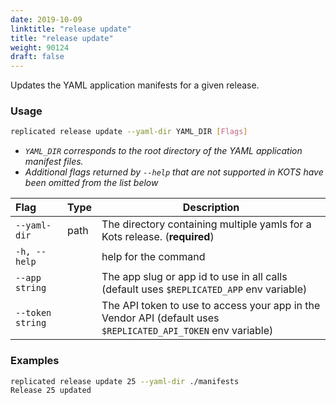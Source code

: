 ```yaml
---
date: 2019-10-09
linktitle: "release update"
title: "release update"
weight: 90124
draft: false
---
```


Updates the YAML application manifests for a given release. 

### Usage
```bash
replicated release update --yaml-dir YAML_DIR [Flags]
```

* _`YAML_DIR` corresponds to the root directory of the YAML application manifest files._
* _Additional flags returned by `--help` that are not supported in KOTS have been omitted from the list below_

| Flag                 | Type | Description |
|:----------------------|------|-------------|
| `--yaml-dir` | path | The directory containing multiple yamls for a Kots release. (**required**) |
| `-h, --help`   |  |          help for the command |
| `--app string` | |   The app slug or app id to use in all calls (default uses `$REPLICATED_APP` env variable) |
| `--token string` | |  The API token to use to access your app in the Vendor API (default uses `$REPLICATED_API_TOKEN` env variable) |

### Examples
```bash
replicated release update 25 --yaml-dir ./manifests
Release 25 updated
```
